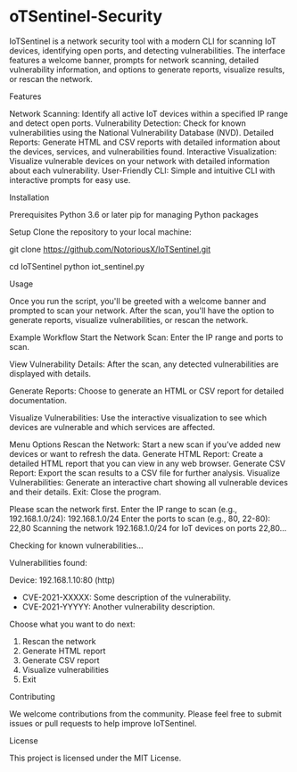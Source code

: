 # oTSentinel-Security
IoTSentinel is a network security tool with a modern CLI for scanning IoT devices, identifying open ports, and detecting vulnerabilities. The interface features a welcome banner, prompts for network scanning, detailed vulnerability information, and options to generate reports, visualize results, or rescan the network.

Features

Network Scanning: Identify all active IoT devices within a specified IP range and detect open ports.
Vulnerability Detection: Check for known vulnerabilities using the National Vulnerability Database (NVD).
Detailed Reports: Generate HTML and CSV reports with detailed information about the devices, services, and vulnerabilities found.
Interactive Visualization: Visualize vulnerable devices on your network with detailed information about each vulnerability.
User-Friendly CLI: Simple and intuitive CLI with interactive prompts for easy use.

Installation

Prerequisites
Python 3.6 or later
pip for managing Python packages


Setup
Clone the repository to your local machine:

git clone https://github.com/NotoriousX/IoTSentinel.git

cd IoTSentinel
python iot_sentinel.py


Usage

Once you run the script, you'll be greeted with a welcome banner and prompted to scan your network. After the scan, you'll have the option to generate reports, visualize vulnerabilities, or rescan the network.

Example Workflow
Start the Network Scan: Enter the IP range and ports to scan.

View Vulnerability Details: After the scan, any detected vulnerabilities are displayed with details.

Generate Reports: Choose to generate an HTML or CSV report for detailed documentation.

Visualize Vulnerabilities: Use the interactive visualization to see which devices are vulnerable and which services are affected.


Menu Options
Rescan the Network: Start a new scan if you’ve added new devices or want to refresh the data.
Generate HTML Report: Create a detailed HTML report that you can view in any web browser.
Generate CSV Report: Export the scan results to a CSV file for further analysis.
Visualize Vulnerabilities: Generate an interactive chart showing all vulnerable devices and their details.
Exit: Close the program.



Please scan the network first.
Enter the IP range to scan (e.g., 192.168.1.0/24): 192.168.1.0/24
Enter the ports to scan (e.g., 80, 22-80): 22,80
Scanning the network 192.168.1.0/24 for IoT devices on ports 22,80...

Checking for known vulnerabilities...

Vulnerabilities found:

Device: 192.168.1.10:80 (http)
  - CVE-2021-XXXXX: Some description of the vulnerability.
  - CVE-2021-YYYYY: Another vulnerability description.

Choose what you want to do next:
1. Rescan the network
2. Generate HTML report
3. Generate CSV report
4. Visualize vulnerabilities
5. Exit

Contributing

We welcome contributions from the community. Please feel free to submit issues or pull requests to help improve IoTSentinel.

License

This project is licensed under the MIT License.

